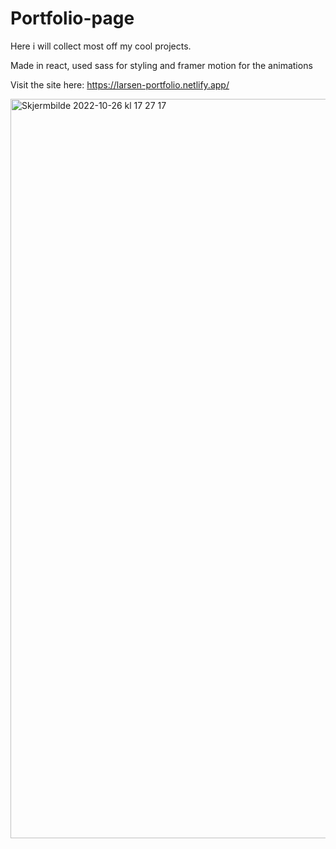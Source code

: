 # Portfolio-page

Here i will collect most off my cool projects.

Made in react, used sass for styling and framer motion for the animations

Visit the site here: https://larsen-portfolio.netlify.app/

<img width="1183" alt="Skjermbilde 2022-10-26 kl  17 27 17" src="https://user-images.githubusercontent.com/57668355/198069387-c0b5fe0d-5435-4e68-8b7e-53b520462979.png">

